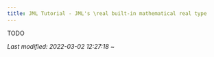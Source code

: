 ```yaml
---
title: JML Tutorial - JML's \real built-in mathematical real type
---
```


TODO

_Last modified: 2022-03-02 12:27:18_
~                                                                                                                                                                                                                             

